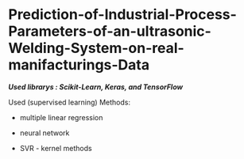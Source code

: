 # Prediction-of-Industrial-Process-Parameters-of-an-ultrasonic-Welding-System-on-real-manifacturings-Data
***Used librarys : Scikit-Learn, Keras, and TensorFlow***

Used (supervised learning) Methods:

- multiple linear regression
  
- neural network
  
-  SVR - kernel methods
  
